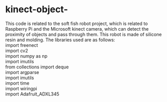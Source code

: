 # kinect-object-

This code is related to the soft fish robot project, which is related to Raspberry Pi and the Microsoft kinect camera, which can detect the proximity of objects and pass through them. This robot is made of silicone resin and molding.
The libraries used are as follows:<br/>
import freenect<br/>
import cv2<br/> 
import numpy as np<br/>
import imutils<br/>
from collections import deque<br/>
import argparse<br/>
import imutils<br/> 
import time<br/>
import wiringpi<br/>
import Adafruit_ADXL345<br/>

